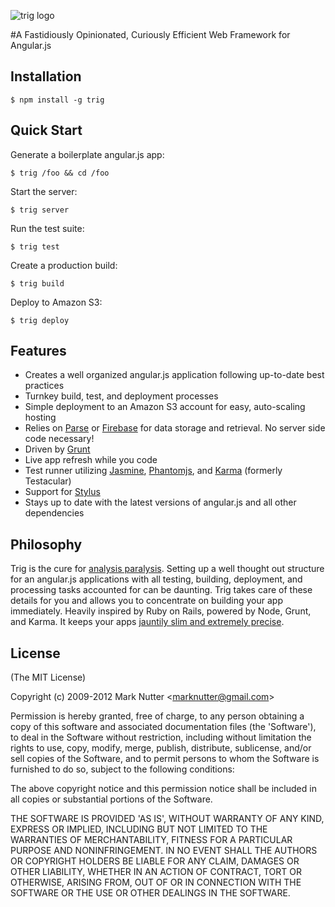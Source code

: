 ![trig logo](https://dl.dropbox.com/u/205542/trig_logo_teal.png)


#A Fastidiously Opinionated, Curiously Efficient Web Framework for Angular.js

## Installation

    $ npm install -g trig
    
## Quick Start

 Generate a boilerplate angular.js app:

    $ trig /foo && cd /foo

 Start the server:

    $ trig server
    
 Run the test suite:

    $ trig test
    
 Create a production build:

    $ trig build    
    
 Deploy to Amazon S3:

    $ trig deploy

## Features

  * Creates a well organized angular.js application following up-to-date best practices
  * Turnkey build, test, and deployment processes
  * Simple deployment to an Amazon S3 account for easy, auto-scaling hosting
  * Relies on [Parse](http://parse.com) or [Firebase](http://firebase.com) for data storage and retrieval. No server side code necessary!
  * Driven by [Grunt](http://gruntjs.com/)
  * Live app refresh while you code
  * Test runner utilizing [Jasmine](http://pivotal.github.com/jasmine), [Phantomjs](http://phantomjs.org), and [Karma](http://karma-runner.github.com/0.8/index.html) (formerly Testacular)
  * Support for [Stylus](http://learnboost.github.com/stylus/)
  * Stays up to date with the latest versions of angular.js and all other dependencies

## Philosophy

  Trig is the cure for [analysis paralysis](http://en.wikipedia.org/wiki/Analysis_paralysis). 
  Setting up a well thought out structure for an angular.js applications with all testing, building, deployment, and processing tasks accounted for 
  can be daunting. Trig takes care of these details for you and allows you to concentrate on building your app immediately. 
  Heavily inspired by Ruby on Rails, powered by Node, Grunt, and Karma. It keeps your apps [jauntily slim and extremely precise](http://www.merriam-webster.com/dictionary/trig).
  
## License

(The MIT License)

Copyright (c) 2009-2012 Mark Nutter &lt;marknutter@gmail.com&gt;

Permission is hereby granted, free of charge, to any person obtaining
a copy of this software and associated documentation files (the
'Software'), to deal in the Software without restriction, including
without limitation the rights to use, copy, modify, merge, publish,
distribute, sublicense, and/or sell copies of the Software, and to
permit persons to whom the Software is furnished to do so, subject to
the following conditions:

The above copyright notice and this permission notice shall be
included in all copies or substantial portions of the Software.

THE SOFTWARE IS PROVIDED 'AS IS', WITHOUT WARRANTY OF ANY KIND,
EXPRESS OR IMPLIED, INCLUDING BUT NOT LIMITED TO THE WARRANTIES OF
MERCHANTABILITY, FITNESS FOR A PARTICULAR PURPOSE AND NONINFRINGEMENT.
IN NO EVENT SHALL THE AUTHORS OR COPYRIGHT HOLDERS BE LIABLE FOR ANY
CLAIM, DAMAGES OR OTHER LIABILITY, WHETHER IN AN ACTION OF CONTRACT,
TORT OR OTHERWISE, ARISING FROM, OUT OF OR IN CONNECTION WITH THE
SOFTWARE OR THE USE OR OTHER DEALINGS IN THE SOFTWARE.
